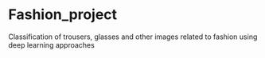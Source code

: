 # Fashion_project
Classification of trousers, glasses and other images related to fashion using deep learning approaches
